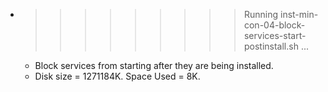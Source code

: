 * >>>>>>>>> Running inst-min-con-04-block-services-start-postinstall.sh ...
  * Block services from starting after they are being installed.
  * Disk size = 1271184K. Space Used = 8K.
